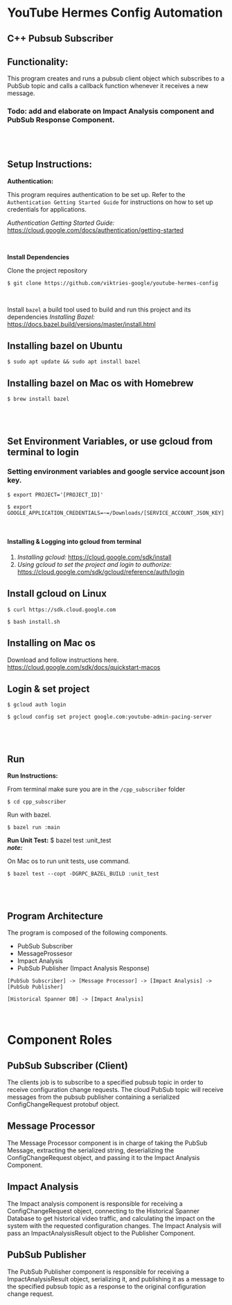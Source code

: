 # YouTube Hermes Config Automation
## C++ Pubsub Subscriber
 
## Functionality:<br/>
This program creates and runs a pubsub client object which subscribes to a PubSub topic and calls a callback function whenever it receives a new message.
 
### Todo: add and elaborate on Impact Analysis component and PubSub Response Component.
<br/><br/>
 
**Setup Instructions:**
-------------------------------------------------------------------------------
 
**Authentication:**
 
This program requires authentication to be set up. Refer to the
`Authentication Getting Started Guide` for instructions on how to set up
credentials for applications.
 
*Authentication Getting Started Guide:*
   https://cloud.google.com/docs/authentication/getting-started
  
<br/>
 
**Install Dependencies**
 
Clone the project repository
 
	$ git clone https://github.com/viktries-google/youtube-hermes-config

<br>

Install `bazel` a build tool used to build and run this project and its dependencies
  *Installing Bazel:* https://docs.bazel.build/versions/master/install.html
 
## Installing bazel on Ubuntu
	$ sudo apt update && sudo apt install bazel
 
## Installing bazel on Mac os with Homebrew
	$ brew install bazel
 
 
<br><br>
      
## Set Environment Variables, or use gcloud from terminal to login
### Setting environment variables and google service account json key.
 
	$ export PROJECT='[PROJECT_ID]'
	
	$ export GOOGLE_APPLICATION_CREDENTIALS=~=/Downloads/[SERVICE_ACCOUNT_JSON_KEY]
 
<br>
 
#### Installing & Logging into gcloud from terminal
1. *Installing gcloud:* https://cloud.google.com/sdk/install
2. *Using gcloud to set the project and login to authorize:* https://cloud.google.com/sdk/gcloud/reference/auth/login
 
## Install gcloud on Linux
	$ curl https://sdk.cloud.google.com
	
	$ bash install.sh
 
## Installing on Mac os
Download and follow instructions here. https://cloud.google.com/sdk/docs/quickstart-macos
 
## Login & set project
	$ gcloud auth login
	
	$ gcloud config set project google.com:youtube-admin-pacing-server
 
<br/>
<br/>
 
**Run**
-------------------------------------------------------------------------------
 
**Run Instructions:**
 
From terminal make sure you are in the `/cpp_subscriber` folder
 
	$ cd cpp_subscriber
Run with bazel.
 
	$ bazel run :main
 
**Run Unit Test:**
	$ bazel test :unit_test
<br>
   ***note:***
 
On Mac os to run unit tests, use command.
 
	$ bazel test --copt -DGRPC_BAZEL_BUILD :unit_test
      
<br><br>
 
**Program Architecture**
-------------------------------------------------------------------------------
 
The program is composed of the following components.
 
- PubSub Subscriber
- MessageProssesor
- Impact Analysis
- PubSub Publisher (Impact Analysis Response)
 
```
[PubSub Subscriber] -> [Message Processor] -> [Impact Analysis] -> [PubSub Publisher]
 
[Historical Spanner DB] -> [Impact Analysis]
```
<br>

# Component Roles
## PubSub Subscriber (Client)
The clients job is to subscribe to a specified pubsub topic in order to receive configuration change requests. The cloud PubSub topic will receive messages from the pubsub publisher containing a serialized ConfigChangeRequest protobuf object.
 
 
## Message Processor
The Message Processor component is in charge of taking the PubSub Message, extracting the serialized string, deserializing the ConfigChangeRequest object, and passing it to the Impact Analysis Component.
 
## Impact Analysis
The Impact analysis component is responsible for receiving a ConfigChangeRequest object, connecting to the Historical Spanner Database to get historical video traffic, and calculating the impact on the system with the requested configuration changes. The Impact Analysis will pass an ImpactAnalysisResult object to the Publisher Component.
 
## PubSub Publisher
The PubSub Publisher component is responsible for receiving a ImpactAnalysisResult object, serializing it, and publishing it as a message to the specified pubsub topic as a response to the original configuration change request.

